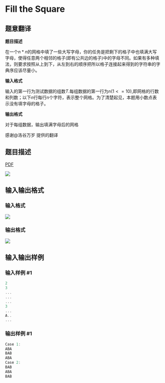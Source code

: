 # Fill the Square

## 题意翻译

**题目描述**

在一个$n*n$的网格中填了一些大写字母，你的任务是把剩下的格子中也填满大写字母，使得任意两个相邻的格子(即有公共边的格子)中的字母不同。如果有多种填法，则要求按照从上到下，从左到右的顺序把所以格子连接起来得到的字符串的字典序应该尽量小。

**输入格式**

输入的第一行为测试数据的组数$T$.每组数据的第一行为$n(1<=10)$,即网格的行数和列数；以下$n$行每行$n$个字符，表示整个网格。为了清楚起见，本题用小数点表示没有填字母的格子。

**输出格式**

对于每组数据，输出填满字母后的网格

感谢@洛谷万岁 提供的翻译

## 题目描述

[problemUrl]: https://uva.onlinejudge.org/index.php?option=com_onlinejudge&Itemid=8&category=27&page=show_problem&problem=2515

[PDF](https://uva.onlinejudge.org/external/115/p11520.pdf)

![](https://cdn.luogu.com.cn/upload/vjudge_pic/UVA11520/478336ced832413016e43a24c1d2d31841c313b9.png)

## 输入输出格式

### 输入格式

![](https://cdn.luogu.com.cn/upload/vjudge_pic/UVA11520/61da696b83ebe550b5c5a9c278d089927acd5de5.png)

### 输出格式

![](https://cdn.luogu.com.cn/upload/vjudge_pic/UVA11520/50d3926cc584207be8e24f18b5049ec87b92a195.png)

## 输入输出样例

### 输入样例 #1

```cpp
2
3
...
...
...
3
...
A..
...
```


### 输出样例 #1

```cpp
Case 1:
ABA
BAB
ABA
Case 2:
BAB
ABA
BAB
```


